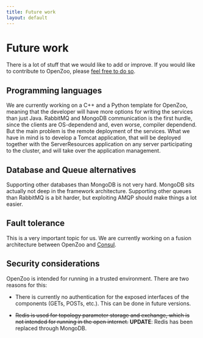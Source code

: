 ```yaml
---
title: Future work
layout: default
---
```

# Future work
There is a lot of stuff that we would like to add or improve.
If you would like to contribute to OpenZoo, please [feel free to do so](http://OpenZoo.org/authors).

## Programming languages
We are currently working on a C++ and a Python template for OpenZoo, meaning that the developer will have more options for writing the services than just Java.
RabbitMQ and MongoDB communication is the first hurdle, since the clients are OS-dependend and, even worse, compiler dependend.
But the main problem is the remote deployment of the services.
What we have in mind is to develop a Tomcat application, that will be deployed together with the ServerResources application on any server participating to the cluster, and will take over the application management.

## Database and Queue alternatives
Supporting other databases than MongoDB is not very hard.
MongoDB sits actually not deep in the framework architecture.
Supporting other queues than RabbitMQ is a bit harder, but exploiting AMQP should make things a lot easier.

## Fault tolerance
This is a very important topic for us.
We are currently working on a fusion architecture between OpenZoo and [Consul](https://www.consul.io/).

## Security considerations
OpenZoo is intended for running in a trusted environment.
There are two reasons for this:

- There is currently no authentication for the exposed interfaces of the components (GETs, POSTs, etc.). This can be done in future versions.

- ~~Redis is used for topology parameter storage and exchange, which is not intended for running in the open internet.~~ **UPDATE**: Redis has been replaced through MongoDB.

